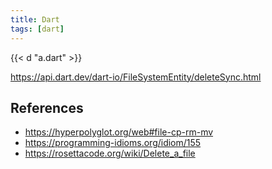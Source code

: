 ```yaml
---
title: Dart
tags: [dart]
---
```


{{< d "a.dart" >}}

<https://api.dart.dev/dart-io/FileSystemEntity/deleteSync.html>

## References

- <https://hyperpolyglot.org/web#file-cp-rm-mv>
- <https://programming-idioms.org/idiom/155>
- <https://rosettacode.org/wiki/Delete_a_file>
